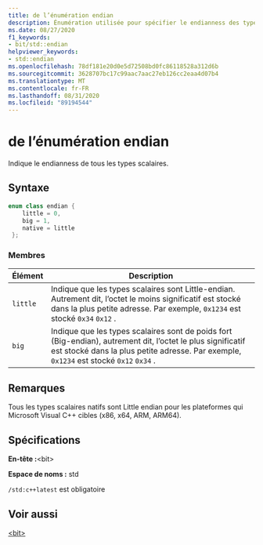 ```yaml
---
title: de l’énumération endian
description: Énumération utilisée pour spécifier le endianness des types scalaires
ms.date: 08/27/2020
f1_keywords:
- bit/std::endian
helpviewer_keywords:
- std::endian
ms.openlocfilehash: 78df181e20d0e5d72508bd0fc86118528a312d6b
ms.sourcegitcommit: 3628707bc17c99aac7aac27eb126cc2eaa4d07b4
ms.translationtype: MT
ms.contentlocale: fr-FR
ms.lasthandoff: 08/31/2020
ms.locfileid: "89194544"
---
```

# <a name="endian-enum"></a>de l’énumération endian

Indique le endianness de tous les types scalaires.

## <a name="syntax"></a>Syntaxe

```cpp
enum class endian {
    little = 0,
    big = 1,
    native = little
 };
```

### <a name="members"></a>Membres

|Élément|Description|
|-|-|
| `little` | Indique que les types scalaires sont Little-endian. Autrement dit, l’octet le moins significatif est stocké dans la plus petite adresse. Par exemple, `0x1234` est stocké `0x34` `0x12` .  |
| `big` | Indique que les types scalaires sont de poids fort (Big-endian), autrement dit, l’octet le plus significatif est stocké dans la plus petite adresse. Par exemple, `0x1234` est stocké `0x12` `0x34` .  |

## <a name="remarks"></a>Remarques

Tous les types scalaires natifs sont Little endian pour les plateformes qui Microsoft Visual C++ cibles (x86, x64, ARM, ARM64).

## <a name="requirements"></a>Spécifications

**En-tête :**\<bit>

**Espace de noms :** std

`/std:c++latest` est obligatoire

## <a name="see-also"></a>Voir aussi

[\<bit>](../standard-library/bit.md)  
